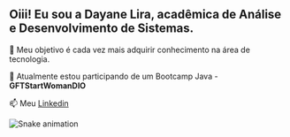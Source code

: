 ## Oiii! Eu sou a Dayane Lira, acadêmica de Análise  e Desenvolvimento de Sistemas.
  
 🎯  Meu objetivo é cada vez mais adquirir conhecimento na área de tecnologia.
  
 🌱 Atualmente estou participando de um Bootcamp Java - **GFTStartWomanDIO**
  
 📫 Meu [Linkedin](https://www.linkedin.com/in/dayanexlira/)

<!---
dayanelira/dayanelira is a ✨ special ✨ repository because its `README.md` (this file) appears on your GitHub profile.
You can click the Preview link to take a look at your changes.
--->

![Snake animation](https://github.com/dayanelira/dayanelira/blob/output/github-contribution-grid-snake.svg)
